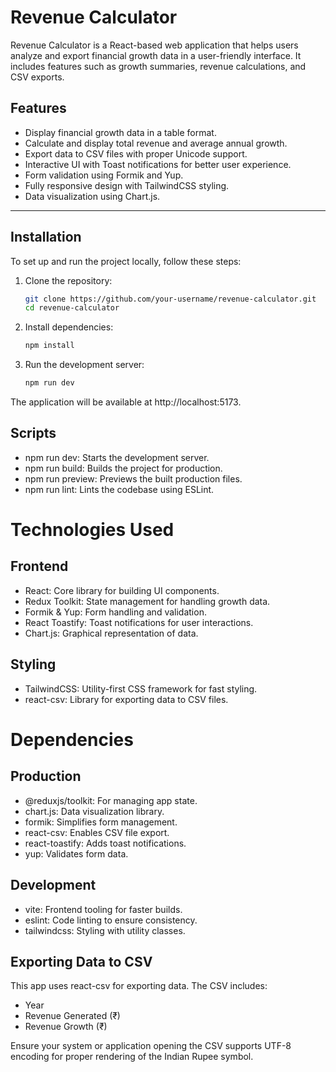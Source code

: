 # Revenue Calculator

Revenue Calculator is a React-based web application that helps users analyze and export financial growth data in a user-friendly interface. It includes features such as growth summaries, revenue calculations, and CSV exports.

## Features

- Display financial growth data in a table format.
- Calculate and display total revenue and average annual growth.
- Export data to CSV files with proper Unicode support.
- Interactive UI with Toast notifications for better user experience.
- Form validation using Formik and Yup.
- Fully responsive design with TailwindCSS styling.
- Data visualization using Chart.js.

---

## Installation

To set up and run the project locally, follow these steps:

1. Clone the repository:

   ```bash
   git clone https://github.com/your-username/revenue-calculator.git
   cd revenue-calculator
   
2. Install dependencies:

   ```bash
   npm install

3. Run the development server:

   ```bash
   npm run dev

The application will be available at http://localhost:5173.

## Scripts

- npm run dev: Starts the development server.
- npm run build: Builds the project for production.
- npm run preview: Previews the built production files.
- npm run lint: Lints the codebase using ESLint.


# Technologies Used

## Frontend

- React: Core library for building UI components.
- Redux Toolkit: State management for handling growth data.
- Formik & Yup: Form handling and validation.
- React Toastify: Toast notifications for user interactions.
- Chart.js: Graphical representation of data.

## Styling

- TailwindCSS: Utility-first CSS framework for fast styling.
- react-csv: Library for exporting data to CSV files.

# Dependencies

## Production

- @reduxjs/toolkit: For managing app state.
- chart.js: Data visualization library.
- formik: Simplifies form management.
- react-csv: Enables CSV file export.
- react-toastify: Adds toast notifications.
- yup: Validates form data.

## Development

- vite: Frontend tooling for faster builds.
- eslint: Code linting to ensure consistency.
- tailwindcss: Styling with utility classes.


## Exporting Data to CSV

This app uses react-csv for exporting data. The CSV includes:

- Year
- Revenue Generated (₹)
- Revenue Growth (₹)

Ensure your system or application opening the CSV supports UTF-8 encoding for proper rendering of the Indian Rupee symbol.
